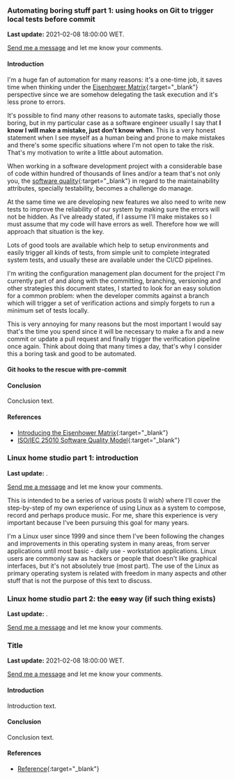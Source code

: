 ### Automating boring stuff part 1: using hooks on Git to trigger local tests before commit

**Last update:** 2021-02-08 18:00:00 WET.

[Send me a message](mailto:desconstruindo@furansa.me?subject=Comments%20on%20article%20Automating%20boring%20stuff%20part%201) and let me know your comments.

#### Introduction

I'm a huge fan of automation for many reasons: it's a one-time job, it saves time when thinking under the [Eisenhower Matrix](https://www.eisenhower.me/eisenhower-matrix){:target="_blank"} perspective since we are somehow delegating the task execution and it's less prone to errors.

It's possible to find many other reasons to automate tasks, specially those boring, but in my particular case as a software engineer usually I say that **I know I will make a mistake, just don't know when**. This is a very honest statement when I see myself as a human being and prone to make mistakes and there's some specific situations where I'm not open to take the risk. That's my motivation to write a little about automation.

When working in a software development project with a considerable base of code within hundred of thousands of lines and/or a team that's not only you, the [software quality](https://blog.codacy.com/iso-25010-software-quality-model){:target="_blank"} in regard to the maintainability attributes, specially testability, becomes a challenge do manage.

At the same time we are developing new features we also need to write new tests to improve the reliability of our system by making sure the errors will not be hidden. As I've already stated, if I assume I'll make mistakes so I must assume that my code will have errors as well. Therefore how we will approach that situation is the key.

Lots of good tools are available which help to setup environments and easily trigger all kinds of tests, from simple unit to complete integrated system tests, and usually these are available under the CI/CD pipelines.

I'm writing the configuration management plan document for the project I'm currently part of and along with the committing, branching, versioning and other strategies this document states, I started to look for an easy solution for a common problem: when the developer commits against a branch which will trigger a set of verification actions and simply forgets to run a minimum set of tests locally.

This is very annoying for many reasons but the most important I would say that's the time you spend since it will be necessary to make a fix and a new commit or update a pull request and finally trigger the verification pipeline once again. Think about doing that many times a day, that's why I consider this a boring task and good to be automated.

#### Git hooks to the rescue with pre-commit

#### Conclusion

Conclusion text.

#### References

* [Introducing the Eisenhower Matrix](https://www.eisenhower.me/eisenhower-matrix){:target="_blank"}
* [ISO/IEC 25010 Software Quality Model](https://blog.codacy.com/iso-25010-software-quality-model){:target="_blank"}

### Linux home studio part 1: introduction

**Last update:** .

[Send me a message](mailto:desconstruindo@furansa.me?subject=Comments%20on%20article%20Linux%20home%20studio%20part%201%20introduction) and let me know your comments.

This is intended to be a series of various posts (I wish) where I'll cover the step-by-step of my own experience of using Linux as a system to compose, record and perhaps produce music. For me, share this experience is very important because I've been pursuing this goal for many years.

I'm a Linux user since 1999 and since them I've been following the changes and improvements in this operating system in many areas, from server applications until most basic - daily use - workstation applications. Linux users are commonly saw as hackers or people that doesn't like graphical interfaces, but it's not absolutely true (most part). The use of the Linux as primary operating system is related with freedom in many aspects and other stuff that is not the purpose of this text to discuss.

### Linux home studio part 2: the ~~easy~~ way (if such thing exists)

**Last update:** .

[Send me a message](mailto:desconstruindo@furansa.me?subject=Comments%20on%20article%20Linux%20home%20studio%20part%202%20the%20easy%20way) and let me know your comments.

### Title

**Last update:** 2021-02-08 18:00:00 WET.

[Send me a message](mailto:desconstruindo@furansa.me?subject=Comments%20on%20article%20Title) and let me know your comments.

#### Introduction

Introduction text.

#### Conclusion

Conclusion text.

#### References

* [Reference](http://desconstruindo.eng.br){:target="_blank"}
